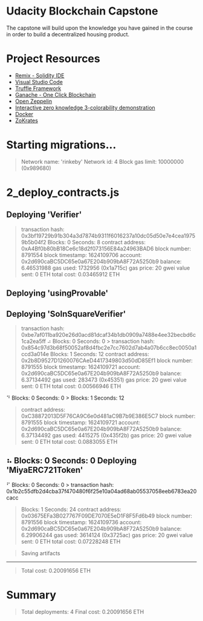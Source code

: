 # Udacity Blockchain Capstone

The capstone will build upon the knowledge you have gained in the course in order to build a decentralized housing product. 

# Project Resources

* [Remix - Solidity IDE](https://remix.ethereum.org/)
* [Visual Studio Code](https://code.visualstudio.com/)
* [Truffle Framework](https://truffleframework.com/)
* [Ganache - One Click Blockchain](https://truffleframework.com/ganache)
* [Open Zeppelin ](https://openzeppelin.org/)
* [Interactive zero knowledge 3-colorability demonstration](http://web.mit.edu/~ezyang/Public/graph/svg.html)
* [Docker](https://docs.docker.com/install/)
* [ZoKrates](https://github.com/Zokrates/ZoKrates)




Starting migrations...
======================
> Network name:    'rinkeby'
> Network id:      4
> Block gas limit: 10000000 (0x989680)


2_deploy_contracts.js
=====================

   Deploying 'Verifier'
   --------------------
   > transaction hash:    0x3bf19729b91b304a3d7874b9311f6016237a10dc05d50e7e4cea19759b5b04f2
   > Blocks: 0            Seconds: 8
   > contract address:    0xA4Bf0b80bB18Ce6c18d2f073156E84a24963BAD6
   > block number:        8791554
   > block timestamp:     1624109706
   > account:             0x2d690caBC5DC65e0a67E204b909bA8F72A5250b9
   > balance:             6.46531988
   > gas used:            1732956 (0x1a715c)
   > gas price:           20 gwei
   > value sent:          0 ETH
   > total cost:          0.03465912 ETH


   Deploying 'usingProvable'
   -------------------------

   Deploying 'SolnSquareVerifier'
   ------------------------------
   > transaction hash:    0xbe7af011ba920e26d0acd81dcaf34b1db0909a7488e4ee32becbd6c1ca2ea5ff
   ⠴ Blocks: 0            Seconds: 0   > transaction hash:    0x854c97d3b68f50052af8d4fbc2e7cc7602d7ab4a07b6cc8ec0050a1ccd3a014e
   > Blocks: 1            Seconds: 12
   > contract address:    0x2b8D9527D1260076CAeD4417349803d50dD85Ef1
   > block number:        8791555
   > block timestamp:     1624109721
   > account:             0x2d690caBC5DC65e0a67E204b909bA8F72A5250b9
   > balance:             6.37134492
   > gas used:            283473 (0x45351)
   > gas price:           20 gwei
   > value sent:          0 ETH
   > total cost:          0.00566946 ETH

   ⠙ Blocks: 0            Seconds: 0   > Blocks: 1            Seconds: 12
   > contract address:    0xC38872013D5F76CA9C6e0d481aC9B7b9E386E5C7
   > block number:        8791555
   > block timestamp:     1624109721
   > account:             0x2d690caBC5DC65e0a67E204b909bA8F72A5250b9
   > balance:             6.37134492
   > gas used:            4415275 (0x435f2b)
   > gas price:           20 gwei
   > value sent:          0 ETH
   > total cost:          0.0883055 ETH

   ⠦ Blocks: 0            Seconds: 0
   Deploying 'MiyaERC721Token'
   ---------------------------
   ⠋ Blocks: 0            Seconds: 0   > transaction hash:    0x1b2c55dfb2d4cba37f470480f6f25e10a04ad68ab05537058eeb6783ea20cacc
   > Blocks: 1            Seconds: 24
   > contract address:    0x03675EFa3B027767F09DE7070E5eD1F8F5Fd6b49
   > block number:        8791556
   > block timestamp:     1624109736
   > account:             0x2d690caBC5DC65e0a67E204b909bA8F72A5250b9
   > balance:             6.29906244
   > gas used:            3614124 (0x3725ac)
   > gas price:           20 gwei
   > value sent:          0 ETH
   > total cost:          0.07228248 ETH

   > Saving artifacts
   -------------------------------------
   > Total cost:          0.20091656 ETH


Summary
=======
> Total deployments:   4
> Final cost:          0.20091656 ETH
